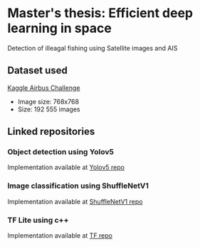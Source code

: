 # Master's thesis: Efficient deep learning in space
Detection of illeagal fishing using Satellite images and AIS 

## Dataset used
[Kaggle Airbus Challenge](https://www.kaggle.com/c/airbus-ship-detection/overview)
- Image size: 768x768
- Size: 192 555 images 

## Linked repositories
### Object detection using Yolov5
Implementation available at [Yolov5 repo](https://github.com/Sara980710/yolov5)

### Image classification using ShuffleNetV1

Implementation available at [ShuffleNetV1 repo](https://github.com/Ebiz95/ShuffleNetV1)

### TF Lite using c++
Implementation available at [TF repo](https://github.com/tensorflow/tensorflow)
